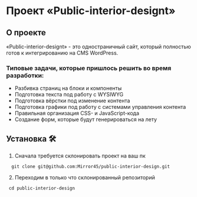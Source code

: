 # Проект «Public-interior-designt»


## О проекте

«Public-interior-designt» - это одностраничный сайт, который полностью готов к интегрированию на CMS WordPress.

### Типовые задачи, которые пришлось решить во время разработки:

- Разбивка страниц на блоки и компоненты
- Подготовка текста под работу с WYSIWYG
- Подготовка вёрстки под изменение контента
- Подготовка графики под работу с системами управления контента
- Правильная организация CSS- и JavaScript-кода
- Создание форм, которые будут генерироваться на лету

## Установка 🛠

1. Сначала требуется склонировать проект на ваш пк

```
  git clone git@github.com:Mirror45/public-interior-design.git
```

2. Переходим в только что склонированный репозиторий

```
 cd public-interior-design
```
